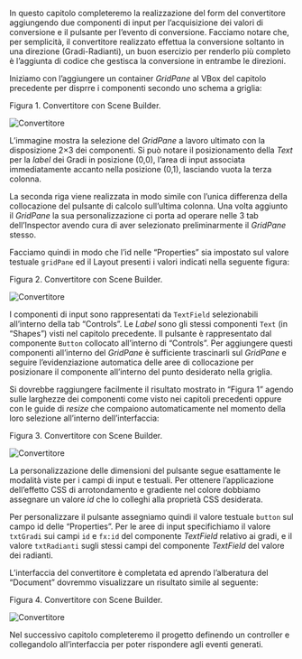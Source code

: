 In questo capitolo completeremo la realizzazione del form del convertitore aggiungendo due componenti di input per l’acquisizione dei valori di conversione e il pulsante per l’evento di conversione. Facciamo notare che, per semplicità, il convertitore realizzato effettua la conversione soltanto in una direzione (Gradi-Radianti), un buon esercizio per renderlo più completo è l’aggiunta di codice che gestisca la conversione in entrambe le direzioni.

Iniziamo con l’aggiungere un container _GridPane_ al VBox del capitolo precedente per disprre i componenti secondo uno schema a griglia:

Figura 1. Convertitore con Scene Builder.

![Convertitore](http://www.html.it/wp-content/uploads/2017/06/SceneBuilderGR6.png)

L’immagine mostra la selezione del _GridPane_ a lavoro ultimato con la disposizione 2×3 dei componenti. Si può notare il posizionamento della _Text_ per la _label_ dei Gradi in posizione (0,0), l’area di input associata immediatamente accanto nella posizione (0,1), lasciando vuota la terza colonna.

La seconda riga viene realizzata in modo simile con l’unica differenza della collocazione del pulsante di calcolo sull’ultima colonna. Una volta aggiunto il _GridPane_ la sua personalizzazione ci porta ad operare nelle 3 tab dell’Inspector avendo cura di aver selezionato preliminarmente il _GridPane_ stesso.

Facciamo quindi in modo che l’id nelle “Properties” sia impostato sul valore testuale `gridPane` ed il Layout presenti i valori indicati nella seguente figura:

Figura 2. Convertitore con Scene Builder.

![Convertitore](http://www.html.it/wp-content/uploads/2017/06/SceneBuilderGR7.png)

I componenti di input sono rappresentati da `TextField` selezionabili all’interno della tab “Controls”. Le _Label_ sono gli stessi componenti `Text` (in “Shapes”) visti nel capitolo precedente. Il pulsante è rappresentato dal componente `Button` collocato all’interno di “Controls”. Per aggiungere questi componenti all’interno del _GridPane_ è sufficiente trascinarli sul _GridPane_ e seguire l’evidenziazione automatica delle aree di collocazione per posizionare il componente all’interno del punto desiderato nella griglia.

Si dovrebbe raggiungere facilmente il risultato mostrato in “Figura 1” agendo sulle larghezze dei componenti come visto nei capitoli precedenti oppure con le guide di _resize_ che compaiono automaticamente nel momento della loro selezione all’interno dell’interfaccia:

Figura 3. Convertitore con Scene Builder.

![Convertitore](http://www.html.it/wp-content/uploads/2017/06/SceneBuilderGR8.png)

La personalizzazione delle dimensioni del pulsante segue esattamente le modalità viste per i campi di input e testuali. Per ottenere l’applicazione dell’effetto CSS di arrotondamento e gradiente nel colore dobbiamo assegnare un valore _id_ che lo colleghi alla proprietà CSS desiderata.

Per personalizzare il pulsante assegniamo quindi il valore testuale `button` sul campo id delle “Properties”. Per le aree di input specifichiamo il valore `txtGradi` sui campi `id` e `fx:id` del componente _TextField_ relativo ai gradi, e il valore `txtRadianti` sugli stessi campi del componente _TextField_ del valore dei radianti.

L’interfaccia del convertitore è completata ed aprendo l’alberatura del “Document” dovremmo visualizzare un risultato simile al seguente:

Figura 4. Convertitore con Scene Builder.

![Convertitore](http://www.html.it/wp-content/uploads/2017/06/SceneBuilderGR9.png)

Nel successivo capitolo completeremo il progetto definendo un controller e collegandolo all’interfaccia per poter rispondere agli eventi generati.